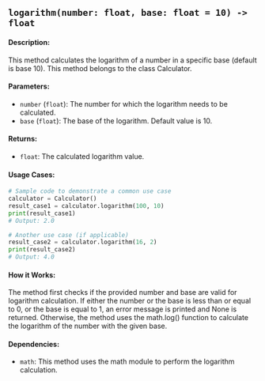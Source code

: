 ## `logarithm(number: float, base: float = 10) -> float`

#### Description:
This method calculates the logarithm of a number in a specific base (default is base 10). This method belongs to the class Calculator.

#### Parameters:
- `number` (`float`): The number for which the logarithm needs to be calculated.
- `base` (`float`): The base of the logarithm. Default value is 10.

#### Returns:
- `float`: The calculated logarithm value.

#### Usage Cases:

```python
# Sample code to demonstrate a common use case
calculator = Calculator()
result_case1 = calculator.logarithm(100, 10)
print(result_case1)
# Output: 2.0

# Another use case (if applicable)
result_case2 = calculator.logarithm(16, 2)
print(result_case2)
# Output: 4.0
```

#### How it Works:
The method first checks if the provided number and base are valid for logarithm calculation. If either the number or the base is less than or equal to 0, or the base is equal to 1, an error message is printed and None is returned. Otherwise, the method uses the math.log() function to calculate the logarithm of the number with the given base.

#### Dependencies:
- `math`: This method uses the math module to perform the logarithm calculation.